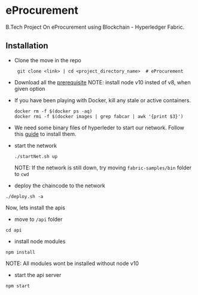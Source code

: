 # eProcurement
B.Tech Project On eProcurement using Blockchain - Hyperledger Fabric.

## Installation

- Clone the move in the repo

    ```
     git clone <link> | cd <project_directory_name>  # eProcurement
    ```
- Download all the [prerequisite](https://hyperledger-fabric.readthedocs.io/en/release-2.0/prereqs.html) 
  NOTE: install node v10 insted of v8, when given option

- If you have been playing with Docker, kill any stale or active containers.

  ```
  docker rm -f $(docker ps -aq)
  docker rmi -f $(docker images | grep fabcar | awk '{print $3}')
  ```
 
 - We need some binary files of hyperleder to start our network. Follow this [guide](https://hyperledger-fabric.readthedocs.io/en/release-2.0/install.html) to install them.

- start the network
  ```
  ./startNet.sh up
  ```
  NOTE: If the network is still down, try moving `fabric-samples/bin` folder to `cwd`
  
 - deploy the chaincode to the network
  ```
  ./deploy.sh -a
  ```
  
  Now, lets install the apis
  
  - move to `/api` folder
  ```
  cd api
  ```
  - install node modules
  ```
  npm install
  ```
  NOTE: All modules wont be installed without node v10
  
  - start the api server
  ```
  npm start
  ```
